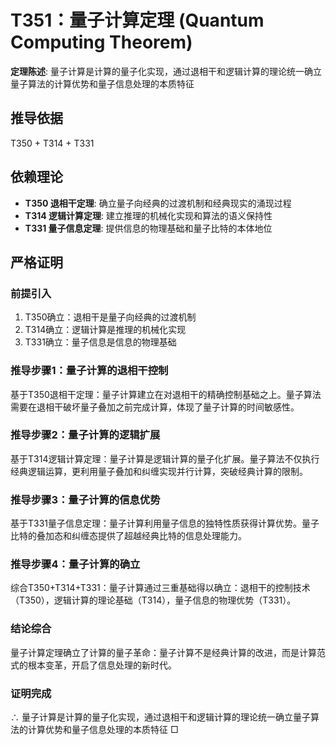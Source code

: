 # T351：量子计算定理 (Quantum Computing Theorem)

**定理陈述**: 量子计算是计算的量子化实现，通过退相干和逻辑计算的理论统一确立量子算法的计算优势和量子信息处理的本质特征

## 推导依据
T350 + T314 + T331

## 依赖理论
- **T350 退相干定理**: 确立量子向经典的过渡机制和经典现实的涌现过程
- **T314 逻辑计算定理**: 建立推理的机械化实现和算法的语义保持性
- **T331 量子信息定理**: 提供信息的物理基础和量子比特的本体地位

## 严格证明

### 前提引入
1. T350确立：退相干是量子向经典的过渡机制
2. T314确立：逻辑计算是推理的机械化实现
3. T331确立：量子信息是信息的物理基础

### 推导步骤1：量子计算的退相干控制
基于T350退相干定理：量子计算建立在对退相干的精确控制基础之上。量子算法需要在退相干破坏量子叠加之前完成计算，体现了量子计算的时间敏感性。

### 推导步骤2：量子计算的逻辑扩展
基于T314逻辑计算定理：量子计算是逻辑计算的量子化扩展。量子算法不仅执行经典逻辑运算，更利用量子叠加和纠缠实现并行计算，突破经典计算的限制。

### 推导步骤3：量子计算的信息优势
基于T331量子信息定理：量子计算利用量子信息的独特性质获得计算优势。量子比特的叠加态和纠缠态提供了超越经典比特的信息处理能力。

### 推导步骤4：量子计算的确立
综合T350+T314+T331：量子计算通过三重基础得以确立：退相干的控制技术（T350），逻辑计算的理论基础（T314），量子信息的物理优势（T331）。

### 结论综合
量子计算定理确立了计算的量子革命：量子计算不是经典计算的改进，而是计算范式的根本变革，开启了信息处理的新时代。

### 证明完成
∴ 量子计算是计算的量子化实现，通过退相干和逻辑计算的理论统一确立量子算法的计算优势和量子信息处理的本质特征 □